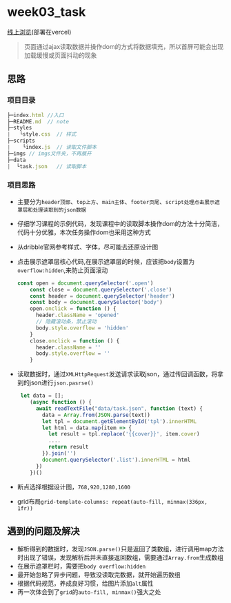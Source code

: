 # week03_task
[线上浏览]()(部署在vercel)

> 页面通过ajax读取数据并操作dom的方式将数据填充，所以首屏可能会出现加载缓慢或页面抖动的现象
## 思路

### 项目目录

```js
├─index.html //入口
├─README.md  // note
├─styles
|   └style.css  // 样式
├─scripts
|    └index.js  // 读取文件脚本
├─imgs // imgs文件夹，不再展开
├─data
|  └task.json   // 读取脚本
```
### 项目思路
* 主要分为`header顶部`、`top上方`、`main主体`、`footer页尾`、`script处理点击展示遮罩层和处理读取到的json数据`

* 仔细学习课程的示例代码，发现课程中的读取脚本操作dom的方法十分简洁，代码十分优雅，本次任务操作dom也采用这种方式

* 从dribble官网参考样式、字体，尽可能去还原设计图

* 点击展示遮罩层核心代码,在展示遮罩层的时候，应该把`body`设置为`overflow:hidden`,来防止页面滚动

  ```js
  const open = document.querySelector('.open')
      const close = document.querySelector('.close')
      const header = document.querySelector('header')
      const body = document.querySelector('body')
      open.onclick = function () {
        header.className = 'opened'
        // 隐藏滚动条，禁止滚动
        body.style.overflow = 'hidden'
      }
      close.onclick = function () {
        header.className = ''
        body.style.overflow = ''
      }
  ```

* 读取数据时，通过`XMLHttpRequest`发送请求读取json，通过传回调函数，将拿到的json进行`json.pasrse()`

  ```js
   let data = [];
      (async function () {
        await readTextFile("data/task.json", function (text) {
          data = Array.from(JSON.parse(text))
          let tpl = document.getElementById('tpl').innerHTML
          let html = data.map(item => {
            let result = tpl.replace('{{cover}}', item.cover)
          	....
            return result
          }).join('')
          document.querySelector('.list').innerHTML = html
        })
      })()
  ```

* 断点选择根据设计图，`768,920,1280,1600`

* grid布局`grid-template-columns: repeat(auto-fill, minmax(336px, 1fr))`

## 遇到的问题及解决

* 解析得到的数据时，发现`JSON.parse()`只是返回了类数组，进行调用map方法时出现了错误，发现解析后并未直接返回数组，需要通过`Array.from`生成数组
* 在展示遮罩栏时，需要把`body overflow:hidden`
* 最开始忽略了异步问题，导致没读取完数据，就开始遍历数组
* 根据代码规范，养成良好习惯，给图片添加`alt`属性
* 再一次体会到了`grid`的`auto-fill, minmax()`强大之处